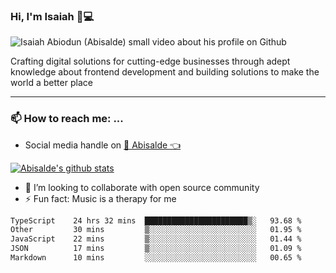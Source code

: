 ### Hi, I'm Isaiah 🌻💻

<img src="https://res.cloudinary.com/abisalde/image/upload/c_scale,h_311,w_816/v1616039512/Abisalde_github.gif" alt="Isaiah Abiodun (Abisalde) small video about his profile on Github">

Crafting digital solutions for cutting-edge businesses through adept knowledge about frontend development and building solutions to make the world a better place
<hr>

### 📫 How to reach me: ...
- Social media handle on <a href="https://twitter.com/abisalde">🔔  Abisalde   👈</a>


[![Abisalde's github stats](https://github-readme-stats.vercel.app/api?username=abisalde)](https://github.com/abisalde/github-readme-stats)

- 👯 I’m looking to collaborate with open source community
- ⚡ Fun fact: Music is a therapy for me


<!--
**abisalde/Abisalde** is a ✨ _special_ ✨ repository because its `README.md` (this file) appears on your GitHub profile.

Here are some ideas to get you started:


- 👯 I’m looking to collaborate with open source community
- 🤔 I’m looking for help with ...
- 💬 Ask me about ...
- 📫 How to reach me: ...
- 😄 Pronouns: ...
- ⚡ Fun fact: ...
-->

<!--START_SECTION:waka-->

```txt
TypeScript    24 hrs 32 mins  ███████████████████████▒░   93.68 %
Other         30 mins         ▒░░░░░░░░░░░░░░░░░░░░░░░░   01.95 %
JavaScript    22 mins         ▒░░░░░░░░░░░░░░░░░░░░░░░░   01.44 %
JSON          17 mins         ▒░░░░░░░░░░░░░░░░░░░░░░░░   01.09 %
Markdown      10 mins         ░░░░░░░░░░░░░░░░░░░░░░░░░   00.65 %
```

<!--END_SECTION:waka-->

